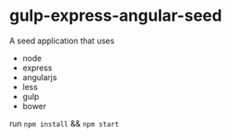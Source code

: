 gulp-express-angular-seed
=========================
 A seed application that uses
 
 * node
 * express
 * angularjs
 * less
 * gulp
 * bower

 
run ```npm install``` && ```npm start```
